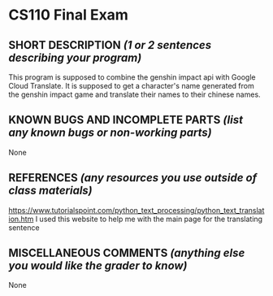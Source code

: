 # CS110 Final Exam

## SHORT DESCRIPTION *(1 or 2 sentences describing your program)*
This program is supposed to combine the genshin impact api with Google Cloud Translate. It is supposed to get a character's name generated from the genshin impact game and translate their names to their chinese names.


## KNOWN BUGS AND INCOMPLETE PARTS *(list any known bugs or non-working parts)*
None

## REFERENCES *(any resources you use outside of class materials)*
https://www.tutorialspoint.com/python_text_processing/python_text_translation.htm
I used this website to help me with the main page for the translating sentence

## MISCELLANEOUS COMMENTS *(anything else you would like the grader to know)*
None